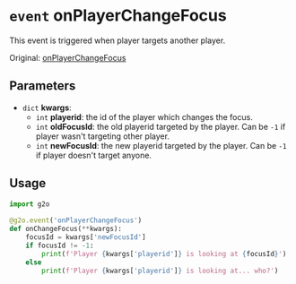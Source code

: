 # `event` onPlayerChangeFocus
This event is triggered when player targets another player.

Original: [onPlayerChangeFocus](https://gothicmultiplayerteam.gitlab.io/docs/0.3.0/script-reference/server-events/player/onPlayerChangeFocus/)

## Parameters
* `dict` **kwargs**:
    * `int` **playerid**: the id of the player which changes the focus.
    * `int` **oldFocusId**: the old playerid targeted by the player. Can be `-1` if player wasn't targeting other player.
    * `int` **newFocusId**:  the new playerid targeted by the player. Can be `-1` if player doesn't target anyone.
    
## Usage
```python
import g2o
        
@g2o.event('onPlayerChangeFocus')
def onChangeFocus(**kwargs):
    focusId = kwargs['newFocusId']
    if focusId != -1:
        print(f'Player {kwargs['playerid']} is looking at {focusId}')
    else
        print(f'Player {kwargs['playerid']} is looking at... who?')
```